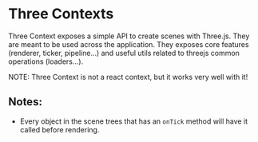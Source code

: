 # Three Contexts

Three Context exposes a simple API to create scenes with Three.js. They are meant
to be used across the application. They exposes core features (renderer, ticker, 
pipeline...) and useful utils related to threejs common operations (loaders...).

NOTE: Three Context is not a react context, but it works very well with it!

## Notes:

- Every object in the scene trees that has an `onTick` method will have it called 
before rendering.
